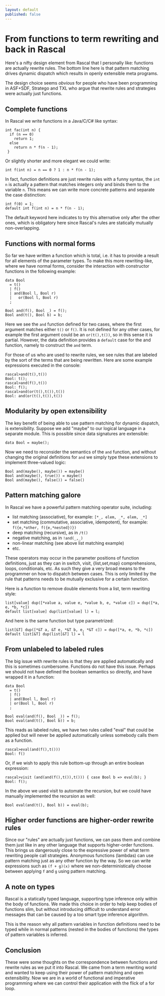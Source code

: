 ```yaml
---
layout: default
published: false
---
```


# From functions to term rewriting and back in Rascal

Here's a nifty design element from Rascal that I personally like: functions are actually rewrite rules. The bottom line here is that pattern matching drives dynamic dispatch which results in openly extensible meta programs.

The design choice seems _obvious_ for people who have been programming in ASF+SDF, Stratego and TXL who argue that rewrite rules and strategies were actually just functions.

## Complete functions

In Rascal we write functions in a Java/C/C# like syntax:

```
int fac(int n) {
  if (n == 0)
    return 1;
  else
    return n * f(n - 1);
 }
```

Or slightly shorter and more elegant we could write:

```
int f(int n) = n == 0 ? 1 : n * f(n - 1);
```

In fact, function definitions are just rewrite rules with a funny syntax, the `int n` is actually a pattern that matches integers only and binds them to the variable `n`. This means we can write more concrete patterns and separate the case distinction:

```
int f(0) = 1;
default int f(int n) = n * f(n - 1);
```

The default keyword here indicates to try this alternative only after the other ones, which is obligatory here since Rascal's rules are statically mutually non-overlapping.

## Functions with normal forms

So far we have written a function which is total, i.e. it has to provide a result for all elements of the parameter types. To make this more rewriting-like, where we have normal forms, consider the interaction with constructor functions in the following example:

```
data Bool
  = t()
  | f()
  | and(Bool l, Bool r)
  |   or(Bool l, Bool r)
  ;
  
Bool and(f(), Bool _) = f();
Bool and(t(), Bool b) = b;
```

Here we see the `and` function defined for two cases, where the first argument matches either `t()` or `f()`. It is not defined for any other cases, for example the first argument could be an `or(t(),t())`, so in this sense it is partial. However, the data definition provides a `default` case for the and function, namely to construct the `and` term.

For those of us who are used to rewrite rules, we see rules that are labeled by the sort of the terms that are being rewritten.
Here are some example expressions executed in the console:

```
rascal>and(t(),t())
Bool: t();
rascal>and(f(),t())
Bool: f();
rascal>and(or(t(),t()),t())
Bool: and(or(t(),t()),t())
```

## Modularity by open extensibility

The key benefit of being able to use pattern matching for dynamic dispatch, is extensibility. Suppose we add "maybe" to our logical language in a separate module. This is possible since data signatures are extensible:

```
data Bool = maybe();
```

Now we need to reconsider the semantics of the `and` function, and without changing the original definitions for `and` we simply type these extensions to implement three-valued logic:

```
Bool and(maybe(), maybe()) = maybe()
Bool and(maybe(), true()) = maybe()
Bool and(maybe(), false()) = false()
```

## Pattern matching galore

In Rascal we have a powerful pattern matching operator suite, including:

* list matching (associative), for example: `[*_, elem, _*, elem, _*]`
* set matching (commutative, associative, idempotent), for example: `f({e,*other, f({e,*nested})})`
* deep matching (recursive), as in `/t()` 
* negative matching, as in `!and(_,_)`
* non-linear matching (see above list matching example)
* etc.

These operators may occur in the parameter positions of function definitions, just as they can in switch, visit, {list,set,map} comprehensions, loops, conditionals, etc. As such they give a very broad means to the programmer on how to dispatch between cases. This is only limited by the rule that patterns needs to be mutually exclusive for a certain function.

Here is a function to remove double elements from a list, term rewriting style:

```
list[value] dup([*value a, value e, *value b, e, *value c]) = dup([*a, e, *b, *c])
default list[value] dup(list[value] l) = l;
```

And here is the same function but type parametrized:

```
list[&T] dup([*&T a, &T e, *&T b, e, *&T c]) = dup([*a, e, *b, *c])
default list[&T] dup(list[&T] l) = l
```

## From unlabeled to labeled rules

The big issue with rewrite rules is that they are applied automatically and this is sometimes cumbersome. Functions do not have this issue. Perhaps we should not have defined the boolean semantics so directly, and have wrapped it in a function:

```
data Bool
  = t()
  | f()
  | and(Bool l, Bool r)
  | or(Bool l, Bool r)
  ;
  
Bool eval(and(f(), Bool _)) = f();
Bool eval(and(t(), Bool b)) = b;
```

This reads as labeled rules, we have two rules called "eval" that could be applied but will never be applied automatically unless somebody calls them as a function.

```
rascal>eval(and(f(),t()))
Bool: f()
```

Or, if we wish to apply this rule bottom-up through an entire boolean expression:

```
rascal>visit (and(and(f(),t()),t())) { case Bool b => eval(b); }
Bool: f();
```

In the above we used visit to automate the recursion, but we could have manually implemented the recursion as well:

```
Bool eval(and(t(), Bool b)) = eval(b);
```

## Higher order functions are higher-order rewrite rules

Since our "rules" are actually just functions, we can pass them and combine them just like in any other language that supports higher-order functions. This brings us dangerously close to the expressive power of what term rewriting people call strategies. Anonymous functions (lambdas) can use pattern matching just as any other function by the way.
So we can write expressions such as `(f + g)(x)` where we non-deterministically choose between applying `f` and `g` using pattern matching.


## A note on types

Rascal is a statically typed language, supporting type inference only within the body of functions. We made this choice in order to help keep bodies of functions slim, but without introducing difficult to understand error messages that can be caused by a too smart type inference algorithm. 

This is the reason why all pattern variables in function definitions need to be typed while in normal patterns (nested in the bodies of functions) the types of pattern variables is inferred.

## Conclusion

These were some thoughts on the correspondence between functions and rewrite rules as we put it into Rascal.  We came from a term rewriting world and wanted to keep using their power of pattern matching and open extensibility. Now we are in a world of functional and imperative programming where we can control their application with the flick of a for loop.

